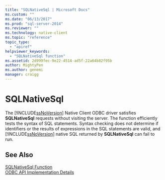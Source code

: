 ```yaml
---
title: "SQLNativeSql | Microsoft Docs"
ms.custom: ""
ms.date: "06/13/2017"
ms.prod: "sql-server-2014"
ms.reviewer: ""
ms.technology: native-client
ms.topic: "reference"
topic_type: 
  - "apiref"
helpviewer_keywords: 
  - "SQLNativeSql function"
ms.assetid: 2d999fec-9e22-4514-ad5f-22a64b82f95b
author: MightyPen
ms.author: genemi
manager: craigg
---
```

# SQLNativeSql
  The [!INCLUDE[ssNoVersion](../../includes/ssnoversion-md.md)] Native Client ODBC driver satisfies **SQLNativeSql** requests without visiting the server. The function efficiently tests the syntax of SQL statements. Syntax checking does not determine if identifiers or the results of expressions in the SQL statements are valid, and [!INCLUDE[ssNoVersion](../../includes/ssnoversion-md.md)] native SQL returned by **SQLNativeSql** can fail to run.  
  
## See Also  
 [SQLNativeSql Function](http://go.microsoft.com/fwlink/?LinkID=59358)   
 [ODBC API Implementation Details](odbc-api-implementation-details.md)  
  
  
